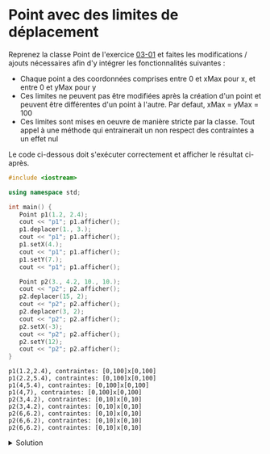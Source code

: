 # Point avec des limites de déplacement

Reprenez la classe Point de l'exercice [03-01](11-03-01%20Point%20avec%20constructeurs.md) et faites les modifications / ajouts nécessaires afin d'y intégrer les fonctionnalités suivantes :

- Chaque point a des coordonnées comprises entre 0 et xMax pour x, et entre 0 et yMax pour y
- Ces limites ne peuvent pas être modifiées après la création d'un point et peuvent être différentes d'un point à l'autre. Par defaut, xMax = yMax = 100
- Ces limites sont mises en oeuvre de manière stricte par la classe. Tout appel à une méthode qui entrainerait un non respect des contraintes a un effet nul

Le code ci-dessous doit s'exécuter correctement et afficher le résultat ci-après.

~~~cpp
#include <iostream>

using namespace std;

int main() {
   Point p1(1.2, 2.4);
   cout << "p1"; p1.afficher();
   p1.deplacer(1., 3.);
   cout << "p1"; p1.afficher();
   p1.setX(4.);
   cout << "p1"; p1.afficher();
   p1.setY(7.);
   cout << "p1"; p1.afficher();

   Point p2(3., 4.2, 10., 10.);
   cout << "p2"; p2.afficher();
   p2.deplacer(15, 2);
   cout << "p2"; p2.afficher();
   p2.deplacer(3, 2);
   cout << "p2"; p2.afficher();
   p2.setX(-3);
   cout << "p2"; p2.afficher();
   p2.setY(12);
   cout << "p2"; p2.afficher();
}
~~~

~~~text
p1(1.2,2.4), contraintes: [0,100]x[0,100]
p1(2.2,5.4), contraintes: [0,100]x[0,100]
p1(4,5.4), contraintes: [0,100]x[0,100]
p1(4,7), contraintes: [0,100]x[0,100]
p2(3,4.2), contraintes: [0,10]x[0,10]
p2(3,4.2), contraintes: [0,10]x[0,10]
p2(6,6.2), contraintes: [0,10]x[0,10]
p2(6,6.2), contraintes: [0,10]x[0,10]
p2(6,6.2), contraintes: [0,10]x[0,10]
~~~

<details>
<summary>Solution</summary>

~~~cpp
#include <iostream>
#include <algorithm>

using namespace std;

class Point {
public:
   // constructeurs
   Point();
   Point(double x, double y, double maxX = 100., double maxY = 100.);

   // fonctions membres
   void deplacer(double dx, double dy);
   void afficher() const;

   // modificateurs
   void setX(double x);
   void setY(double y);

private:
   double x, y;
   double maxX, maxY;  // pas besoin de const. L'absence de modificateurs suffit

   bool x_valide(double x) const;
   bool y_valide(double y) const;
};

// -----------------------------------------------------------------

int main() {
   Point p1(1.2, 2.4);
   cout << "p1"; p1.afficher();
   p1.deplacer(1., 3.);
   cout << "p1"; p1.afficher();
   p1.setX(4.);
   cout << "p1"; p1.afficher();
   p1.setY(7.);
   cout << "p1"; p1.afficher();

   Point p2(3., 4.2, 10., 10.);
   cout << "p2"; p2.afficher();
   p2.deplacer(15, 2);
   cout << "p2"; p2.afficher();
   p2.deplacer(3, 2);
   cout << "p2"; p2.afficher();
   p2.setX(-3);
   cout << "p2"; p2.afficher();
   p2.setY(12);
   cout << "p2"; p2.afficher();
}

// -----------------------------------------------------------------
Point::Point() : Point(0., 0.) {}

Point::Point(double x, double y, double maxX, double maxY) : x(x), y(y), maxX(max(x, maxX)), maxY(max(y, maxY)) {}

bool Point::x_valide(double x) const {
   return x >= 0 and x <= maxX;
}

bool Point::y_valide(double y) const {
   return y >= 0 and y <= maxY;
}

void Point::setX(double x){
   if (x_valide(x))
      this->x = x;
}

void Point::setY(double y){
   if (y_valide(y))
      this->y = y;
}

void Point::deplacer(double dx, double dy) {
   if (x_valide(x + dx) and y_valide(y + dy)) {
      x += dx;
      y += dy;
   }
}

void Point::afficher() const {
   cout << "(" << x << "," << y << ")" << ", contraintes: [0," << maxX << "]x[0," << maxY << "]\n";
}
// -----------------------------------------------------------------
~~~

</details>
